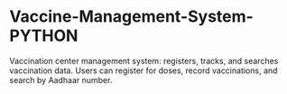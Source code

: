 # Vaccine-Management-System-PYTHON
Vaccination center management system: registers, tracks, and searches vaccination data. Users can register for doses, record vaccinations, and search by Aadhaar number.
